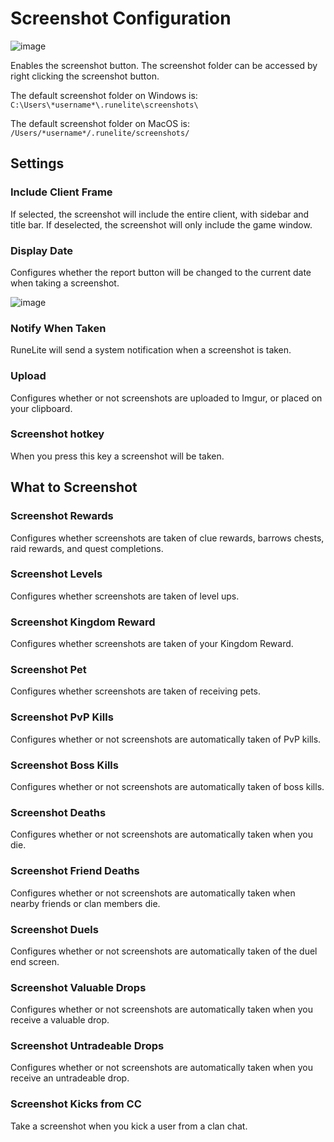 # Screenshot Configuration

![image](https://raw.githubusercontent.com/runelite/wiki/master/img/Screenshot-button.png)

Enables the screenshot button. The screenshot folder can be accessed by right clicking the screenshot button.

The default screenshot folder on Windows is: `C:\Users\*username*\.runelite\screenshots\`

The default screenshot folder on MacOS is: `/Users/*username*/.runelite/screenshots/`

## Settings

### Include Client Frame
If selected, the screenshot will include the entire client, with sidebar and title bar.
If deselected, the screenshot will only include the game window.

### Display Date
Configures whether the report button will be changed to the current date when taking a screenshot.

![image](https://raw.githubusercontent.com/runelite/wiki/master/img/Screenshot-date.png)

### Notify When Taken
RuneLite will send a system notification when a screenshot is taken.

### Upload

Configures whether or not screenshots are uploaded to Imgur, or placed on your clipboard.

### Screenshot hotkey

When you press this key a screenshot will be taken.

## What to Screenshot

### Screenshot Rewards

Configures whether screenshots are taken of clue rewards, barrows chests, raid rewards, and quest completions.

### Screenshot Levels

Configures whether screenshots are taken of level ups.

### Screenshot Kingdom Reward

Configures whether screenshots are taken of your Kingdom Reward.

### Screenshot Pet

Configures whether screenshots are taken of receiving pets.

### Screenshot PvP Kills

Configures whether or not screenshots are automatically taken of PvP kills.

### Screenshot Boss Kills

Configures whether or not screenshots are automatically taken of boss kills.

### Screenshot Deaths

Configures whether or not screenshots are automatically taken when you die.

### Screenshot Friend Deaths

Configures whether or not screenshots are automatically taken when nearby friends or clan members die.

### Screenshot Duels

Configures whether or not screenshots are automatically taken of the duel end screen.

### Screenshot Valuable Drops

Configures whether or not screenshots are automatically taken when you receive a valuable drop.

### Screenshot Untradeable Drops

Configures whether or not screenshots are automatically taken when you receive an untradeable drop.

### Screenshot Kicks from CC

Take a screenshot when you kick a user from a clan chat.